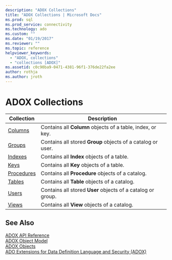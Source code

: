 ```yaml
---
description: "ADOX Collections"
title: "ADOX Collections | Microsoft Docs"
ms.prod: sql
ms.prod_service: connectivity
ms.technology: ado
ms.custom: ""
ms.date: "01/19/2017"
ms.reviewer: ""
ms.topic: reference
helpviewer_keywords: 
  - "ADOX, collections"
  - "collections [ADOX]"
ms.assetid: c0c90ba9-0471-4381-96f1-376de22fa2ee
author: rothja
ms.author: jroth
---
```

# ADOX Collections

|Collection|Description|  
|-|-|  
|[Columns](./columns-collection-adox.md)|Contains all **Column** objects of a table, index, or key.|  
|[Groups](./groups-collection-adox.md)|Contains all stored **Group** objects of a catalog or user.|  
|[Indexes](./indexes-collection-adox.md)|Contains all **Index** objects of a table.|  
|[Keys](./keys-collection-adox.md)|Contains all **Key** objects of a table.|  
|[Procedures](./procedures-collection-adox.md)|Contains all **Procedure** objects of a catalog.|  
|[Tables](./tables-collection-adox.md)|Contains all **Table** objects of a catalog.|  
|[Users](./users-collection-adox.md)|Contains all stored **User** objects of a catalog or group.|  
|[Views](./views-collection-adox.md)|Contains all **View** objects of a catalog.|  
  
## See Also  
 [ADOX API Reference](./adox-object-model.md)   
 [ADOX Object Model](./adox-object-model.md)   
 [ADOX Objects](./adox-objects.md)   
 [ADO Extensions for Data Definition Language and Security (ADOX)](../../guide/extensions/ado-extensions-for-data-definition-language-and-security-adox.md)